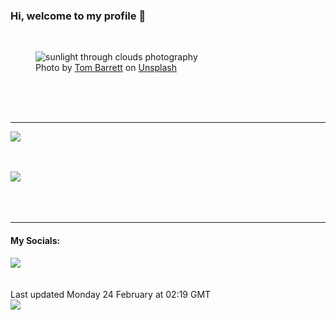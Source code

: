 <h3>Hi, welcome to my profile 👋</h3>

<br />
<figure>
  <img
    src="https://images.unsplash.com/photo-1500835176302-48dbd01f6437?crop=entropy&cs=tinysrgb&fit=max&fm=jpg&ixid=M3wyNzQ3MDB8MHwxfHJhbmRvbXx8fHx8fHx8fDE3NDAzNTk3MTJ8&ixlib=rb-4.0.3&q=80&w=1080&auto=format"
    alt="sunlight through clouds photography" 
  />
  <figcaption>Photo by <a
    href="https://unsplash.com/@wistomsin?utm_source=Profile%20readme&utm_medium=referral">Tom Barrett</a> on <a
    href="https://unsplash.com/?utm_source=Profile%20readme&utm_medium=referral">Unsplash</a></figcaption>
</figure>




  <br /><br /><br />

<hr />
<img
  src="https://github-readme-stats.vercel.app/api?username=shanelucy&show_icons=true&theme=calm"
/>
<br /><br /><br />

<img 
  src="https://github-readme-stats.vercel.app/api/top-langs/?username=shanelucy&theme=calm"
/>
<br /><br /><br /><br />
<hr />
<h4>My Socials:</h4>
<a href="https://uk.linkedin.com/in/shane-lucy-4735b616a">
  <img
    src="https://img.shields.io/badge/linkedin%20-%230077B5.svg?&style=for-the-badge&logo=linkedin&logoColor=white"
  />
</a>
<br /><br /><br />
Last updated Monday 24 February at 02:19 GMT
<br />
<img
  src="https://github.com/ShaneLucy/ShaneLucy/workflows/README%20build/badge.svg"
/>
